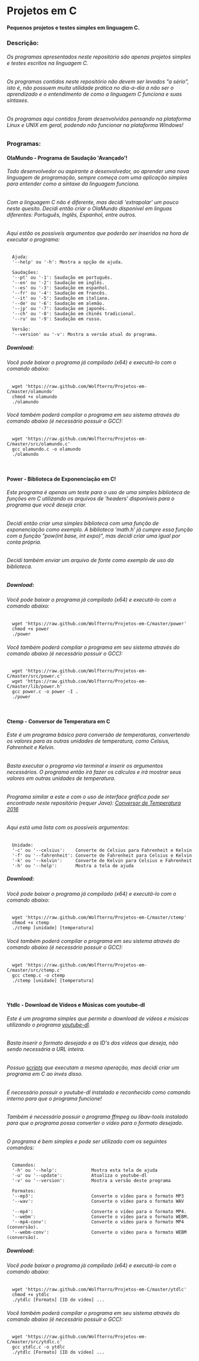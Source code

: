 # Projetos em C
#### Pequenos projetos e testes simples em linguagem C.

### Descrição:

###### Os programas apresentados neste repositório são apenas projetos simples e testes escritos na linguagem C.
###### Os programas contidos neste repositório não devem ser levados "a sério", isto é, não possuem muita utilidade prática no dia-a-dia a não ser o aprendizado e o entendimento de como a linguagem C funciona e suas sintaxes.
###### Os programas aqui contidos foram desenvolvidos pensando na plataforma Linux e UNIX em geral, podendo não funcionar na plataforma Windows!

### Programas:

#### OlaMundo - Programa de Saudação 'Avançado'!

###### Todo desenvolvedor ou aspirante a desenvolvedor, ao aprender uma nova linguagem de programação, sempre começa com uma aplicação simples para entender como a sintaxe da linguagem funciona.
###### Com a linguagem C não é diferente, mas decidi 'extrapolar' um pouco neste quesito. Decidi então criar o OlaMundo disponível em linguas diferentes: Português, Inglês, Espanhol, entre outros.

###### Aqui estão os possíveis argumentos que poderão ser inseridos na hora de executar o programa:

      Ajuda:
      '--help' ou '-h': Mostra a opção de ajuda.
      
      Saudações:
      '--pt' ou '-1': Saudação em português.
      '--en' ou '-2': Saudação em inglês.
      '--es' ou '-3': Saudação em espanhol.
      '--fr' ou '-4': Saudação em francês.
      '--it' ou '-5': Saudação em italiano.
      '--de' ou '-6': Saudação em alemão.
      '--jp' ou '-7': Saudação em japonês.
      '--ch' ou '-8': Saudação em chinês tradicional.
      '--ru' ou '-9': Saudação em russo.
      
      Versão:
      '--version' ou '-v': Mostra a versão atual do programa.

##### Download:

###### Você pode baixar o programa já compilado (x64) e executá-lo com o comando abaixo:

      wget 'https://raw.github.com/Wolfterro/Projetos-em-C/master/olamundo'
      chmod +x olamundo
      ./olamundo

###### Você também poderá compilar o programa em seu sistema através do comando abaixo (é necessário possuir o GCC):

      wget 'https://raw.github.com/Wolfterro/Projetos-em-C/master/src/olamundo.c'
      gcc olamundo.c -o olamundo
      ./olamundo

<br />

#### Power - Biblioteca de Exponenciação em C!

###### Este programa é apenas um teste para o uso de uma simples biblioteca de funções em C utilizando os arquivos de 'headers' disponíveis para o programa que você deseja criar.
###### Decidi então criar uma simples biblioteca com uma função de exponenciação como exemplo. A biblioteca 'math.h' já cumpre essa função com a função "pow(int base, int expo)", mas decidi criar uma igual por conta própria.
###### Decidi também enviar um arquivo de fonte como exemplo de uso da biblioteca.

##### Download:

###### Você pode baixar o programa já compilado (x64) e executá-lo com o comando abaixo:

      wget 'https://raw.github.com/Wolfterro/Projetos-em-C/master/power'
      chmod +x power
      ./power

###### Você também poderá compilar o programa em seu sistema através do comando abaixo (é necessário possuir o GCC):

      wget 'https://raw.github.com/Wolfterro/Projetos-em-C/master/src/power.c'
      wget 'https://raw.github.com/Wolfterro/Projetos-em-C/master/lib/power.h'
      gcc power.c -o power -I .
      ./power

<br />

#### Ctemp - Conversor de Temperatura em C

###### Este é um programa básico para conversão de temperaturas, convertendo os valores para as outras unidades de temperatura, como Celsius, Fahrenheit e Kelvin.
###### Basta executar o programa via terminal e inserir os argumentos necessários. O programa então irá fazer os cálculos e irá mostrar seus valores em outras unidades de temperatura.
###### Programa similar a este e com o uso de interface gráfica pode ser encontrado neste repositório (requer Java):  [Conversor de Temperatura 2016](https://github.com/Wolfterro/Conversor-de-Temperatura-2016)

###### Aqui está uma lista com os possíveis argumentos:
      
      Unidade:
      '-c' ou '--celsius':    Converte de Celsius para Fahrenheit e Kelvin
      '-f' ou '--fahrenheit': Converte de Fahrenheit para Celsius e Kelvin
      '-k' ou '--kelvin':     Converte de Kelvin para Celsius e Fahrenheit
      '-h' ou '--help':       Mostra a tela de ajuda

##### Download:

###### Você pode baixar o programa já compilado (x64) e executá-lo com o comando abaixo:

      wget 'https://raw.github.com/Wolfterro/Projetos-em-C/master/ctemp'
      chmod +x ctemp
      ./ctemp [unidade] [temperatura]

###### Você também poderá compilar o programa em seu sistema através do comando abaixo (é necessário possuir o GCC):

      wget 'https://raw.github.com/Wolfterro/Projetos-em-C/master/src/ctemp.c'
      gcc ctemp.c -o ctemp
      ./ctemp [unidade] [temperatura]

<br />

#### Ytdlc - Download de Vídeos e Músicas com youtube-dl

###### Este é um programa simples que permite o download de vídeos e músicas utilizando o programa [youtube-dl](https://github.com/rg3/youtube-dl).
###### Basta inserir o formato desejado e as ID's dos vídeos que deseja, não sendo necessária a URL inteira.
###### Possuo [scripts](https://github.com/Wolfterro/Youtube-DL-Script) que executam a mesma operação, mas decidi criar um programa em C ao invés disso.
###### É necessário possuir o youtube-dl instalado e reconhecido como comando interno para que o programa funcione!
###### Também é necessário possuir o programa ffmpeg ou libav-tools instalado para que o programa possa converter o vídeo para o formato desejado.
###### O programa é bem simples e pode ser utilizado com os seguintes comandos:

      Comandos:
      '-h' ou '--help':             Mostra esta tela de ajuda
      '-u' ou '--update':           Atualiza o youtube-dl
      '-v' ou '--version':          Mostra a versão deste programa
      
      Formatos:
      '--mp3':                      Converte o vídeo para o formato MP3
      '--wav':                      Converte o vídeo para o formato WAV
      
      '--mp4':                      Converte o vídeo para o formato MP4.
      '--webm':                     Converte o vídeo para o formato WEBM.
      '--mp4-conv':                 Converte o vídeo para o formato MP4 (conversão).
      '--webm-conv':                Converte o vídeo para o formato WEBM (conversão).

##### Download:

###### Você pode baixar o programa já compilado (x64) e executá-lo com o comando abaixo:

      wget 'https://raw.github.com/Wolfterro/Projetos-em-C/master/ytdlc'
      chmod +x ytdlc
      ./ytdlc [Formato] [ID do vídeo] ...

###### Você também poderá compilar o programa em seu sistema através do comando abaixo (é necessário possuir o GCC):

      wget 'https://raw.github.com/Wolfterro/Projetos-em-C/master/src/ytdlc.c'
      gcc ytdlc.c -o ytdlc
      ./ytdlc [Formato] [ID do vídeo] ...

<br />
